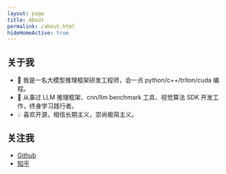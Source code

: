 ```yaml
---
layout: page
title: About
permalink: /about.html
hideHomeActive: true
---
```


## 关于我

- 🌱 我是一名大模型推理框架研发工程师，会一点 python/c++/triton/cuda 编程。
- 🔭 从事过 LLM 推理框架、cnn/llm benchmark 工具、视觉算法 SDK 开发工作，终身学习践行者。
- 💡 喜欢开源，相信长期主义，崇尚极简主义。

## 关注我

- [Github](https://github.com/{{site.github}})
- [知乎](https://www.zhihu.com/people/{{site.zhihu}})